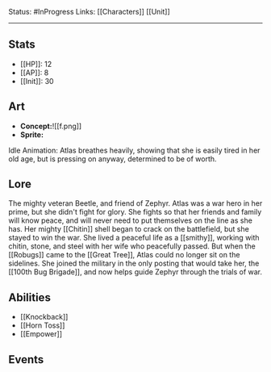 Status: #InProgress
Links: [[Characters]] [[Unit]]
___
## Stats
- [[HP]]: 12
- [[AP]]: 8
- [[Init]]: 30

## Art
- **Concept:**![[f.png]]
- **Sprite:**

Idle Animation: Atlas breathes heavily, showing that she is easily tired in her old age, but is pressing on anyway, determined to be of worth.

## Lore
The mighty veteran Beetle, and friend of Zephyr. Atlas was a war hero in her prime, but she didn't fight for glory. She fights so that her friends and family will know peace, and will never need to put themselves on the line as she has. Her mighty [[Chitin]] shell began to crack on the battlefield, but she stayed to win the war. She lived a peaceful life as a [[smithy]], working with chitin, stone, and steel with her wife who peacefully passed. But when the [[Robugs]] came to the [[Great Tree]], Atlas could no longer sit on the sidelines. She joined the military in the only posting that would take her, the [[100th Bug Brigade]], and now helps guide Zephyr through the trials of war.

## Abilities
- [[Knockback]]
- [[Horn Toss]]
- [[Empower]]

## Events
